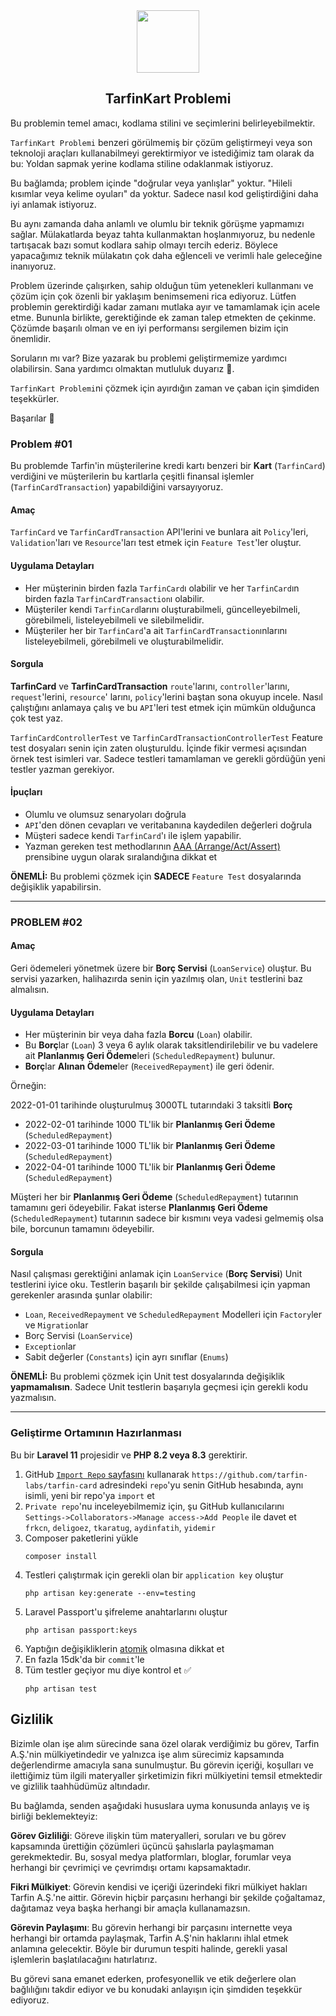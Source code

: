 <div align="center">

<a href="https://tarfin.com" target="_blank">
    <img src=".github/logo.svg" height="100">
</a>

</div>

<div align="center">

## TarfinKart Problemi

</div>

Bu problemin temel amacı, kodlama stilini ve seçimlerini belirleyebilmektir.

`TarfinKart Problemi` benzeri görülmemiş bir çözüm geliştirmeyi veya son teknoloji araçları kullanabilmeyi gerektirmiyor
ve istediğimiz tam olarak da bu: Yoldan sapmak yerine kodlama stiline odaklanmak istiyoruz.

Bu bağlamda; problem içinde "doğrular veya yanlışlar" yoktur. "Hileli kısımlar veya kelime oyuları" da yoktur. Sadece
nasıl kod geliştirdiğini daha iyi anlamak istiyoruz.

Bu aynı zamanda daha anlamlı ve olumlu bir teknik görüşme yapmamızı sağlar. Mülakatlarda beyaz tahta kullanmaktan
hoşlanmıyoruz, bu nedenle tartışacak bazı somut kodlara sahip olmayı tercih ederiz. Böylece yapacağımız teknik mülakatın
çok daha eğlenceli ve verimli hale geleceğine inanıyoruz.

Problem üzerinde çalışırken, sahip olduğun tüm yetenekleri kullanmanı ve çözüm için çok özenli bir yaklaşım benimsemeni
rica ediyoruz.
Lütfen problemin gerektirdiği kadar zamanı mutlaka ayır ve tamamlamak için acele etme.
Bununla birlikte, gerektiğinde ek zaman talep etmekten de çekinme. Çözümde başarılı olman ve en iyi performansı
sergilemen bizim için önemlidir.

Soruların mı var? Bize yazarak bu problemi geliştirmemize yardımcı olabilirsin. Sana yardımcı olmaktan mutluluk
duyarız 🙂.

`TarfinKart Problemi`ni çözmek için ayırdığın zaman ve çaban için şimdiden teşekkürler.

Başarılar 🚀

### Problem #01

Bu problemde Tarfin'in müşterilerine kredi kartı benzeri bir **Kart** (`TarfinCard`) verdiğini ve müşterilerin bu kartlarla
çeşitli finansal işlemler (`TarfinCardTransaction`) yapabildiğini varsayıyoruz.

#### Amaç

`TarfinCard` ve `TarfinCardTransaction` API'lerini ve bunlara ait `Policy`'leri, `Validation`'ları ve `Resource`'ları
test etmek için `Feature Test`'ler oluştur.

#### Uygulama Detayları

- Her müşterinin birden fazla `TarfinCard`ı olabilir ve her `TarfinCard`ın birden fazla `TarfinCardTransaction`ı olabilir.
- Müşteriler kendi `TarfinCard`larını oluşturabilmeli, güncelleyebilmeli, görebilmeli, listeleyebilmeli ve silebilmelidir.
- Müşteriler her bir `TarfinCard`'a ait `TarfinCardTransaction`ınlarını listeleyebilmeli, görebilmeli ve oluşturabilmelidir.

#### Sorgula

**TarfinCard** ve **TarfinCardTransaction** `route`'larını, `controller`'larını, `request`'lerini, `resource`'
larını, `policy`'lerini baştan sona okuyup incele. Nasıl çalıştığını anlamaya çalış ve bu `API`'leri test etmek için
mümkün olduğunca çok test yaz.

`TarfinCardControllerTest` ve `TarfinCardTransactionControllerTest` Feature test dosyaları senin için zaten oluşturuldu.
İçinde fikir vermesi açısından örnek test isimleri var. Sadece testleri tamamlaman ve gerekli gördüğün yeni testler
yazman gerekiyor.

#### İpuçları

- Olumlu ve olumsuz senaryoları doğrula
- `API`'den dönen cevapları ve veritabanına kaydedilen değerleri doğrula 
- Müşteri sadece kendi `TarfinCard`'ı ile işlem yapabilir.
- Yazman gereken test methodlarının [AAA (Arrange/Act/Assert)](https://medium.com/@prachishah03737/a-guide-to-phpunit-in-laravel-streamline-your-testing-workflow-efd56ae7726b) prensibine uygun olarak sıralandığına dikkat et

**ÖNEMLİ:** Bu problemi çözmek için **SADECE** `Feature Test` dosyalarında değişiklik yapabilirsin.

---

### PROBLEM #02

#### Amaç

Geri ödemeleri yönetmek üzere bir **Borç Servisi** (`LoanService`) oluştur. Bu servisi yazarken, halihazırda senin için
yazılmış olan, `Unit` testlerini baz almalısın.

#### Uygulama Detayları

- Her müşterinin bir veya daha fazla **Borcu** (`Loan`) olabilir.
- Bu **Borç**lar (`Loan`) 3 veya 6 aylık olarak taksitlendirilebilir ve bu vadelere ait **Planlanmış Geri Ödeme**leri (`ScheduledRepayment`) bulunur.
- **Borç**lar **Alınan Ödeme**ler (`ReceivedRepayment`) ile geri ödenir.

Örneğin:

2022-01-01 tarihinde oluşturulmuş 3000TL tutarındaki 3 taksitli **Borç**

- 2022-02-01 tarihinde 1000 TL'lik bir **Planlanmış Geri Ödeme** (`ScheduledRepayment`)
- 2022-03-01 tarihinde 1000 TL'lik bir **Planlanmış Geri Ödeme** (`ScheduledRepayment`)
- 2022-04-01 tarihinde 1000 TL'lik bir **Planlanmış Geri Ödeme** (`ScheduledRepayment`)

Müşteri her bir **Planlanmış Geri Ödeme** (`ScheduledRepayment`) tutarının tamamını geri ödeyebilir. Fakat isterse
**Planlanmış Geri Ödeme** (`ScheduledRepayment`) tutarının sadece bir kısmını veya vadesi gelmemiş olsa bile, borcunun
tamamını ödeyebilir.

#### Sorgula

Nasıl çalışması gerektiğini anlamak için `LoanService` (**Borç Servisi**) Unit testlerini iyice oku. Testlerin başarılı bir
şekilde çalışabilmesi için yapman gerekenler arasında şunlar olabilir:

- `Loan`, `ReceivedRepayment` ve `ScheduledRepayment` Modelleri için `Factory`ler ve `Migration`lar
- Borç Servisi (`LoanService`)
- `Exception`lar
- Sabit değerler (`Constants`) için ayrı sınıflar (`Enums`)

**ÖNEMLİ:** Bu problemi çözmek için Unit test dosyalarında değişiklik **yapmamalısın**. Sadece Unit testlerin başarıyla
geçmesi için gerekli kodu yazmalısın.

---

### Geliştirme Ortamının Hazırlanması

Bu bir **Laravel 11** projesidir ve **PHP 8.2 veya 8.3** gerektirir.

1. GitHub [`Import Repo` sayfasını](https://github.com/new/import) kullanarak `https://github.com/tarfin-labs/tarfin-card` adresindeki `repo`'yu senin GitHub hesabında, aynı isimli, yeni bir repo'ya `import` et
2. `Private repo`'nu inceleyebilmemiz için, şu GitHub kullanıcılarını `Settings->Collaborators->Manage access->Add People` ile davet et      
   `frkcn`, `deligoez`, `tkaratug`, `aydinfatih`, `yidemir`
3. Composer paketlerini yükle
   ```shell
   composer install
    ```
4. Testleri çalıştırmak için gerekli olan bir `application key` oluştur
   ```shell
   php artisan key:generate --env=testing
    ```
5. Laravel Passport'u şifreleme anahtarlarını oluştur
   ```shell
   php artisan passport:keys
    ```
6. Yaptığın değişikliklerin [atomik](https://en.wikipedia.org/wiki/Atomic_commit) olmasına dikkat et
7. En fazla 15dk'da bir `commit`'le
8. Tüm testler geçiyor mu diye kontrol et ✅  
   ```shell
   php artisan test
   ```

## Gizlilik

Bizimle olan işe alım sürecinde sana özel olarak verdiğimiz bu görev, Tarfin A.Ş.'nin mülkiyetindedir ve yalnızca işe alım sürecimiz kapsamında değerlendirme amacıyla sana sunulmuştur. Bu görevin içeriği, koşulları ve ilettiğimiz tüm ilgili materyaller şirketimizin fikri mülkiyetini temsil etmektedir ve gizlilik taahhüdümüz altındadır.

Bu bağlamda, senden aşağıdaki hususlara uyma konusunda anlayış ve iş birliği beklemekteyiz:

**Görev Gizliliği**: Göreve ilişkin tüm materyalleri, soruları ve bu görev kapsamında ürettiğin çözümleri üçüncü şahıslarla paylaşmaman gerekmektedir. Bu, sosyal medya platformları, bloglar, forumlar veya herhangi bir çevrimiçi ve çevrimdışı ortamı kapsamaktadır.

**Fikri Mülkiyet**: Görevin kendisi ve içeriği üzerindeki fikri mülkiyet hakları Tarfin A.Ş.'ne aittir. Görevin hiçbir parçasını herhangi bir şekilde çoğaltamaz, dağıtamaz veya başka herhangi bir amaçla kullanamazsın.

**Görevin Paylaşımı**: Bu görevin herhangi bir parçasını internette veya herhangi bir ortamda paylaşmak, Tarfin A.Ş'nin haklarını ihlal etmek anlamına gelecektir. Böyle bir durumun tespiti halinde, gerekli yasal işlemlerin başlatılacağını hatırlatırız.

Bu görevi sana emanet ederken, profesyonellik ve etik değerlere olan bağlılığını takdir ediyor ve bu konudaki anlayışın için şimdiden teşekkür ediyoruz.
